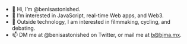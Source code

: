 - 👋 Hi, I’m @benisastonished.
- 👀 I’m interested in JavaScript, real-time Web apps, and Web3.
- 💞️ Outside technology, I am interested in filmmaking, cycling, and debating.
- 📫 DM me at @benisastonished on Twitter, or mail me at b@bjma.mx.

<!---
benisastonished/benisastonished is a ✨ special ✨ repository because its `README.md` (this file) appears on your GitHub profile.
You can click the Preview link to take a look at your changes.
--->
